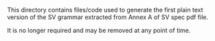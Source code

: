 This directory contains files/code used to 
generate the first plain text version of the 
SV grammar extracted from Annex A of SV spec 
pdf file. 

It is no longer required and may be removed at 
any point of time.
